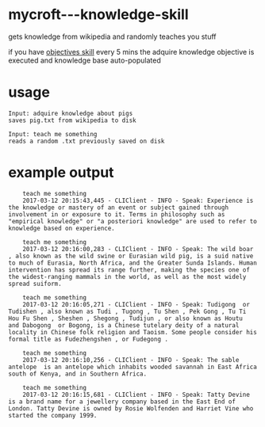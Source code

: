 # mycroft---knowledge-skill

gets knowledge from wikipedia and randomly teaches you stuff

if you have [objectives skill](https://github.com/JarbasAI/mycroft---objectives-skill) every 5 mins the adquire knowledge objective is executed and knowledge base auto-populated

# usage

    Input: adquire knowledge about pigs
    saves pig.txt from wikipedia to disk
    
    Input: teach me something
    reads a random .txt previously saved on disk
    
# example output

        teach me something
        2017-03-12 20:15:43,445 - CLIClient - INFO - Speak: Experience is the knowledge or mastery of an event or subject gained through involvement in or exposure to it. Terms in philosophy such as "empirical knowledge" or "a posteriori knowledge" are used to refer to knowledge based on experience.
        
        teach me something
        2017-03-12 20:16:00,283 - CLIClient - INFO - Speak: The wild boar , also known as the wild swine or Eurasian wild pig, is a suid native to much of Eurasia, North Africa, and the Greater Sunda Islands. Human intervention has spread its range further, making the species one of the widest-ranging mammals in the world, as well as the most widely spread suiform.
        
        teach me something
        2017-03-12 20:16:05,271 - CLIClient - INFO - Speak: Tudigong  or Tudishen , also known as Tudi , Tugong , Tu Shen , Pek Gong , Tu Ti Hou Fu Shen , Sheshen , Shegong , Tudijun , or also known as Houtu  and Dabogong  or Bogong, is a Chinese tutelary deity of a natural locality in Chinese folk religion and Taoism. Some people consider his formal title as Fudezhengshen , or Fudegong .
        
        teach me something
        2017-03-12 20:16:10,256 - CLIClient - INFO - Speak: The sable antelope  is an antelope which inhabits wooded savannah in East Africa south of Kenya, and in Southern Africa.

        teach me something
        2017-03-12 20:16:15,681 - CLIClient - INFO - Speak: Tatty Devine is a brand name for a jewellery company based in the East End of London. Tatty Devine is owned by Rosie Wolfenden and Harriet Vine who started the company 1999.
